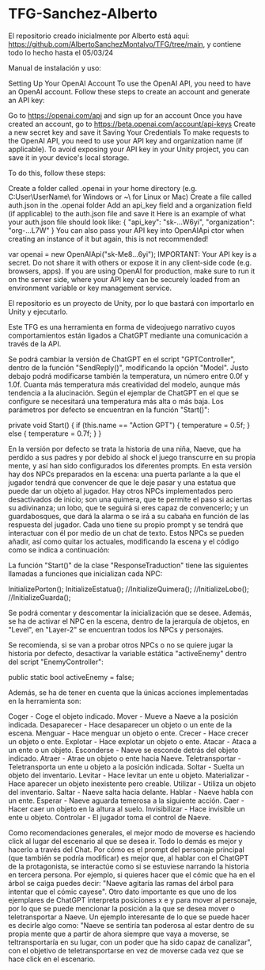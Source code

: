 # TFG-Sanchez-Alberto

El repositorio creado inicialmente por Alberto está aquí: https://github.com/AlbertoSanchezMontalvo/TFG/tree/main, y contiene todo lo hecho hasta el 05/03/24

Manual de instalación y uso:

Setting Up Your OpenAI Account
To use the OpenAI API, you need to have an OpenAI account. Follow these steps to create an account and generate an API key:

Go to https://openai.com/api and sign up for an account
Once you have created an account, go to https://beta.openai.com/account/api-keys
Create a new secret key and save it
Saving Your Credentials
To make requests to the OpenAI API, you need to use your API key and organization name (if applicable). To avoid exposing your API key in your Unity project, you can save it in your device's local storage.

To do this, follow these steps:

Create a folder called .openai in your home directory (e.g. C:User\UserName\ for Windows or ~\ for Linux or Mac)
Create a file called auth.json in the .openai folder
Add an api_key field and a organization field (if applicable) to the auth.json file and save it
Here is an example of what your auth.json file should look like:
{
    "api_key": "sk-...W6yi",
    "organization": "org-...L7W"
}
You can also pass your API key into OpenAIApi ctor when creating an instance of it but again, this is not recommended!

var openai = new OpenAIApi("sk-Me8...6yi");
IMPORTANT: Your API key is a secret. Do not share it with others or expose it in any client-side code (e.g. browsers, apps). If you are using OpenAI for production, make sure to run it on the server side, where your API key can be securely loaded from an environment variable or key management service.

El repositorio es un proyecto de Unity, por lo que bastará con importarlo en Unity y ejecutarlo.

Este TFG es una herramienta en forma de videojuego narrativo cuyos comportamientos están ligados a ChatGPT mediante una comunicación a través de la API.

Se podrá cambiar la versión de ChatGPT en el script "GPTController", dentro de la función "SendReply()", modificando la opción "Model". Justo debajo podrá modificarse también la temperatura, un número entre 0.0f y 1.0f. Cuanta más temperatura más creatividad del modelo, aunque más tendencia a la alucinación. Según el ejemplar de ChatGPT en el que se configure se necesitará una temperatura más alta o más baja. Los parámetros por defecto se encuentran en la función "Start()": 

private void Start()
        {
            if (this.name == "Action GPT")
            {
                temperature = 0.5f;
            }
            else
            {
                temperature = 0.7f;
            }
        }

En la versión por defecto se trata la historia de una niña, Naeve, que ha perdido a sus padres y por debido al shock el juego transcurre en su propia mente, y así han sido configurados los diferentes prompts. En esta versión hay dos NPCs preparados en la escena: una puerta parlante a la que el jugador tendrá que convencer de que le deje pasar y una estatua que puede dar un objeto al jugador. Hay otros NPCs implementados pero desactivados de inicio; son una quimera, que te permite el paso si aciertas su adivinanza; un lobo, que te seguirá si eres capaz de convencerlo; y un guardabosques, que dará la alarma o se irá a su cabaña en función de las respuesta del jugador. Cada uno tiene su propio prompt y se tendrá que interactuar con él por medio de un chat de texto. Estos NPCs se pueden añadir, así como quitar los actuales, modificando la escena y el código como se indica a continuación: 

La función "Start()" de la clase "ResponseTraduction" tiene las siguientes llamadas a funciones que inicializan cada NPC:

InitializePorton();
InitializeEstatua();
//InitializeQuimera();
//InitializeLobo();
//InitializeGuarda();

Se podrá comentar y descomentar la inicialización que se desee. Además, se ha de activar el NPC en la escena, dentro de la jerarquía de objetos, en "Level", en "Layer-2" se encuentran todos los NPCs y personajes.

Se recomienda, si se van a probar otros NPCs o no se quiere jugar la historia por defecto, desactivar la variable estática "activeEnemy" dentro del script "EnemyController":

public static bool activeEnemy = false;

Además, se ha de tener en cuenta que la únicas acciones implementadas en la herramienta son:

Coger - Coge el objeto indicado.
Mover - Mueve a Naeve a la posición indicada.
Desaparecer - Hace desaparecer un objeto o un ente de la escena. 
Menguar - Hace menguar un objeto o ente. 
Crecer - Hace crecer un objeto o ente. 
Explotar - Hace explotar un objeto o ente. 
Atacar - Ataca a un ente o un objeto. 
Esconderse - Naeve se esconde detrás del objeto indicado.
Atraer - Atrae un objeto o ente hacia Naeve.
Teletransportar - Teletransporta un ente u objeto a la posición indicada.
Soltar - Suelta un objeto del inventario.
Levitar - Hace levitar un ente u objeto.
Materializar - Hace aparecer un objeto inexistente pero creable.
Utilizar - Utiliza un objeto del inventario.
Saltar - Naeve salta hacia delante.
Hablar - Naeve habla con un ente.
Esperar - Naeve aguarda temerosa a la siguiente acción.
Caer - Hacer caer un objeto en la altura al suelo.
Invisibilizar - Hace invisible un ente u objeto.
Controlar - El jugador toma el control de Naeve.

Como recomendaciones generales, el mejor modo de moverse es haciendo click al lugar del escenario al que se desea ir. Todo lo demás es mejor y hacerlo a través del Chat. Por cómo es el prompt del personaje principal (que también se podría modificar) es mejor que, al hablar con el ChatGPT de la protagonista, se interactúe como si se estuviese narrando la historia en tercera persona. Por ejemplo, si quieres hacer que el cómic que ha en el árbol se caiga puedes decir: "Naeve agitaría las ramas del árbol para intentar que el cómic cayese". Otro dato importante es que uno de los ejemplares de ChatGPT interpreta posiciones x e y para mover al personaje, por lo que se puede mencionar la posición a la que se desea mover o teletransportar a Naeve. Un ejemplo interesante de lo que se puede hacer es decirle algo como: "Naeve se sentiría tan poderosa al estar dentro de su propia mente que a partir de ahora siempre que vaya a moverse, se teltransportaría en su lugar, con un poder que ha sido capaz de canalizar", con el objetivo de teletransportarse en vez de moverse cada vez que se hace click en el escenario.

